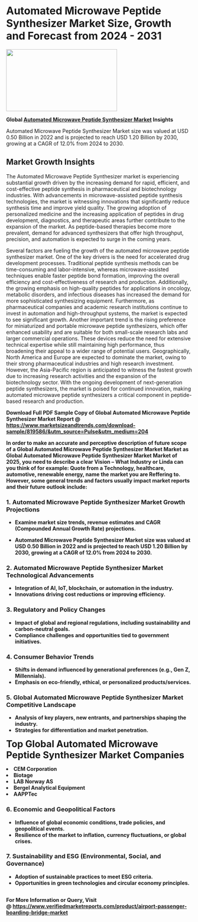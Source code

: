 <H1>Automated Microwave Peptide Synthesizer Market Size, Growth and Forecast from 2024 - 2031</H1><img class="aligncenter size-medium wp-image-584254" src="https://thirdeyenews.in/wp-content/uploads/2024/09/Global-Market-Research-300x168.jpeg" alt="" width="300" height="168" /><p><strong>Global&nbsp;<a href="https://www.marketsizeandtrends.com/download-sample/819586/&amp;utm_source=Pulse&amp;utm_medium=204">Automated Microwave Peptide Synthesizer Market</a> Insights</strong></p><p>Automated Microwave Peptide Synthesizer Market size was valued at USD 0.50 Billion in 2022 and is projected to reach USD 1.20 Billion by 2030, growing at a CAGR of 12.0% from 2024 to 2030.</p><p><h2>Market Growth Insights</h2> <p>The Automated Microwave Peptide Synthesizer market is experiencing substantial growth driven by the increasing demand for rapid, efficient, and cost-effective peptide synthesis in pharmaceutical and biotechnology industries. With advancements in microwave-assisted peptide synthesis technologies, the market is witnessing innovations that significantly reduce synthesis time and improve yield quality. The growing adoption of personalized medicine and the increasing application of peptides in drug development, diagnostics, and therapeutic areas further contribute to the expansion of the market. As peptide-based therapies become more prevalent, demand for advanced synthesizers that offer high throughput, precision, and automation is expected to surge in the coming years.</p> <p><strong></strong></p> <p>Several factors are fueling the growth of the automated microwave peptide synthesizer market. One of the key drivers is the need for accelerated drug development processes. Traditional peptide synthesis methods can be time-consuming and labor-intensive, whereas microwave-assisted techniques enable faster peptide bond formation, improving the overall efficiency and cost-effectiveness of research and production. Additionally, the growing emphasis on high-quality peptides for applications in oncology, metabolic disorders, and infectious diseases has increased the demand for more sophisticated synthesizing equipment. Furthermore, as pharmaceutical companies and academic research institutions continue to invest in automation and high-throughput systems, the market is expected to see significant growth. Another important trend is the rising preference for miniaturized and portable microwave peptide synthesizers, which offer enhanced usability and are suitable for both small-scale research labs and larger commercial operations. These devices reduce the need for extensive technical expertise while still maintaining high performance, thus broadening their appeal to a wider range of potential users. Geographically, North America and Europe are expected to dominate the market, owing to their strong pharmaceutical industries and high research investment. However, the Asia-Pacific region is anticipated to witness the fastest growth due to increasing research activities and the expansion of the biotechnology sector. With the ongoing development of next-generation peptide synthesizers, the market is poised for continued innovation, making automated microwave peptide synthesizers a critical component in peptide-based research and production. <p><strong></p><p><span class=""><strong>Download Full PDF Sample Copy of Global Automated Microwave Peptide Synthesizer Market Report</strong> @ <a href="https://www.marketsizeandtrends.com/download-sample/819586/&amp;utm_source=Pulse&amp;utm_medium=204" target="_blank">https://www.marketsizeandtrends.com/download-sample/819586/&amp;utm_source=Pulse&amp;utm_medium=204</a></span></p><p>In order to make an accurate and perceptive description of future scope of a Global&nbsp;Automated Microwave Peptide Synthesizer Market Market as Global&nbsp;Automated Microwave Peptide Synthesizer Market Market of 2025, you need to describe a clear Vision &ndash; What Industry or Linda can you think of for example: Quote from a Technology, healthcare, automotive, renewable energy, name the market you are Reffering to. However, some general trends and factors usually impact market reports and their future outlook include:</p><h3>1.&nbsp;<strong>Automated Microwave Peptide Synthesizer Market Growth Projections</strong></h3><ul><li>Examine market size trends, revenue estimates and CAGR (Compounded Annual Growth Rate) projections.</li><li><p>Automated Microwave Peptide Synthesizer Market size was valued at USD 0.50 Billion in 2022 and is projected to reach USD 1.20 Billion by 2030, growing at a CAGR of 12.0% from 2024 to 2030.</p></li></ul><h3>2.&nbsp;<strong>Automated Microwave Peptide Synthesizer Market Technological Advancements</strong></h3><ul><li>Integration of AI, IoT, blockchain, or automation in the industry.</li><li>Innovations driving cost reductions or improving efficiency.</li></ul><h3>3.&nbsp;<strong>Regulatory and Policy Changes</strong></h3><ul><li>Impact of global and regional regulations, including sustainability and carbon-neutral goals.</li><li>Compliance challenges and opportunities tied to government initiatives.</li></ul><h3>4.&nbsp;<strong>Consumer Behavior Trends</strong></h3><ul><li>Shifts in demand influenced by generational preferences (e.g., Gen Z, Millennials).</li><li>Emphasis on eco-friendly, ethical, or personalized products/services.</li></ul><h3>5.&nbsp;<strong>Global Automated Microwave Peptide Synthesizer Market Competitive Landscape</strong></h3><ul><li>Analysis of key players, new entrants, and partnerships shaping the industry.</li><li>Strategies for differentiation and market penetration.</li></ul><p data-pm-slice="1 1 []"><span style="color: inherit; font-family: inherit; font-size: 25px;">Top Global Automated Microwave Peptide Synthesizer Market Companies</span></p><div class="" data-test-id=""><p><li>CEM Corporation</li><li> Biotage</li><li> LAB Norway AS</li><li> Bergel Analytical Equipment</li><li> AAPPTec</li></p></div><h3>6.&nbsp;<strong>Economic and Geopolitical Factors</strong></h3><ul><li>Influence of global economic conditions, trade policies, and geopolitical events.</li><li>Resilience of the market to inflation, currency fluctuations, or global crises.</li></ul><h3>7.&nbsp;<strong>Sustainability and ESG (Environmental, Social, and Governance)</strong></h3><ul><li>Adoption of sustainable practices to meet ESG criteria.</li><li>Opportunities in green technologies and circular economy principles.</li></ul><h2><strong style="font-size: 14px;">For More Information or Query, Visit @&nbsp;</strong><a style="background-color: #ffffff; font-size: 14px;" href="https://www.marketsizeandtrends.com/report/automated-microwave-peptide-synthesizer-market/" target="_blank">https://www.verifiedmarketreports.com/product/airport-passenger-boarding-bridge-market</a></h2>
